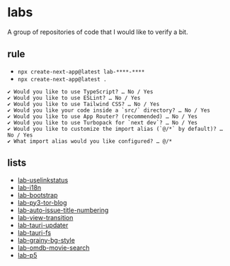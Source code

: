 # labs

A group of repositories of code that I would like to verify a bit.

## rule

- `npx create-next-app@latest lab-****-****`
- `npx create-next-app@latest .`

```
✔ Would you like to use TypeScript? … No / Yes
✔ Would you like to use ESLint? … No / Yes
✔ Would you like to use Tailwind CSS? … No / Yes
✔ Would you like your code inside a `src/` directory? … No / Yes
✔ Would you like to use App Router? (recommended) … No / Yes
✔ Would you like to use Turbopack for `next dev`? … No / Yes
✔ Would you like to customize the import alias (`@/*` by default)? … No / Yes
✔ What import alias would you like configured? … @/*
```

## lists

- [lab-uselinkstatus](https://github.com/Coordinate-Cat/lab-uselinkstatus)
- [lab-i18n](https://github.com/Coordinate-Cat/lab-i18n)
- [lab-bootstrap](https://github.com/Coordinate-Cat/lab-bootstrap)
- [lab-py3-tor-blog](https://github.com/Coordinate-Cat/lab-py3-tor-blog)
- [lab-auto-issue-title-numbering](https://github.com/Coordinate-Cat/lab-auto-issue-title-numbering)
- [lab-view-transition](https://github.com/Coordinate-Cat/lab-view-transition)
- [lab-tauri-updater](https://github.com/Coordinate-Cat/lab-tauri-updater)
- [lab-tauri-fs](https://github.com/Coordinate-Cat/lab-tauri-fs)
- [lab-grainy-bg-style](https://github.com/Coordinate-Cat/lab-grainy-bg-style)
- [lab-omdb-movie-search](https://github.com/Coordinate-Cat/lab-omdb-movie-search)
- [lab-p5](https://github.com/Coordinate-Cat/lab-p5)
